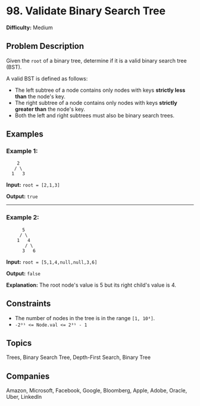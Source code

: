 # 98. Validate Binary Search Tree

**Difficulty:** Medium

## Problem Description

Given the `root` of a binary tree, determine if it is a valid binary search tree (BST).

A valid BST is defined as follows:

* The left subtree of a node contains only nodes with keys **strictly less than** the node's key.
* The right subtree of a node contains only nodes with keys **strictly greater than** the node's key.
* Both the left and right subtrees must also be binary search trees.

## Examples

### Example 1:

```
    2
   / \
  1   3
```

**Input:** `root = [2,1,3]`

**Output:** `true`

---

### Example 2:

```
      5
     / \
    1   4
       / \
      3   6
```

**Input:** `root = [5,1,4,null,null,3,6]`

**Output:** `false`

**Explanation:** The root node's value is 5 but its right child's value is 4.

## Constraints

* The number of nodes in the tree is in the range `[1, 10⁴]`.
* `-2³¹ <= Node.val <= 2³¹ - 1`

## Topics

Trees, Binary Search Tree, Depth-First Search, Binary Tree

## Companies

Amazon, Microsoft, Facebook, Google, Bloomberg, Apple, Adobe, Oracle, Uber, LinkedIn